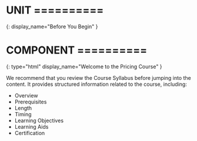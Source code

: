 # UNIT ==========
{:
  display_name="Before You Begin"
}

# COMPONENT ==========
{:
  type="html"
  display_name="Welcome to the Pricing Course"
}

We recommend that you review the Course Syllabus before jumping into the content.
It provides structured information related to the course, including:

* Overview
* Prerequisites
* Length
* Timing
* Learning Objectives
* Learning Aids
* Certification
